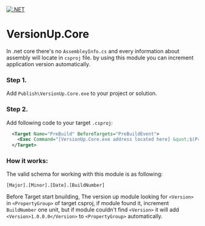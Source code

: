 [![.NET](https://github.com/HamedMoghadasi/VersionUp.Core/actions/workflows/dotnet.yml/badge.svg)](https://github.com/HamedMoghadasi/VersionUp.Core/actions/workflows/dotnet.yml)
# VersionUp.Core
In .net core there's no `AssembleyInfo.cs` and every information about assembly will locate in `csproj` file. by using this module you can increment application version automatically.


### Step 1.
Add `Publish\VersionUp.Core.exe` to your project or solution.

### Step 2.
Add following code to your target `.csproj`:

```xml
  <Target Name="PreBuild" BeforeTargets="PreBuildEvent">
    <Exec Command="[VersionUp.Core.exe address located here] &quot;$(ProjectPath)&quot;" />
  </Target>
```

### How it works:
The valid schema for working with this module is as following:
```
[Major].[Minor].[Date].[BuildNumber]
```
Before Target start bnuilding, The version up module looking for `<Version>` in `<PropertyGroup>` of target csproj, if module found it, increment `BuildNumber` one unit, but if module couldn't find `<Version>` it will add `<Version>1.0.0.0</Version>` to `<PropertyGroup>` automatically.
